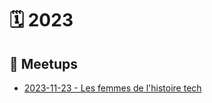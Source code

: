 # 🗓️ 2023

## 📢 Meetups

- [2023-11-23 - Les femmes de l'histoire tech](./2023-11-23%20Les%20femmes%20de%20l'histoire%20tech)